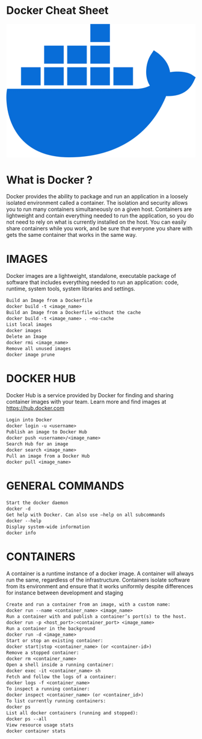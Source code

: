 # Docker Cheat Sheet

![image](https://github.com/ozergoker/docker-cheat-sheet/blob/main/docker.webp)


# What is Docker ?
Docker provides the ability to package and run an application in a loosely isolated environment called a container.
The isolation and security allows you to run many containers simultaneously on a given host. Containers are
lightweight and contain everything needed to run the application, so you do not need to rely on what is currently
installed on the host. You can easily share containers while you work, and be sure that everyone you share with gets
the same container that works in the same way.


# IMAGES
Docker images are a lightweight, standalone, executable package
of software that includes everything needed to run an application:
code, runtime, system tools, system libraries and settings.

```
Build an Image from a Dockerfile
docker build -t <image_name>
Build an Image from a Dockerfile without the cache
docker build -t <image_name> . –no-cache
List local images
docker images
Delete an Image
docker rmi <image_name>
Remove all unused images
docker image prune 
```


# DOCKER HUB
Docker Hub is a service provided by Docker for finding and sharing
container images with your team. Learn more and find images
at https://hub.docker.com

```
Login into Docker
docker login -u <username>
Publish an image to Docker Hub
docker push <username>/<image_name>
Search Hub for an image
docker search <image_name>
Pull an image from a Docker Hub
docker pull <image_name>
```

# GENERAL COMMANDS

```
Start the docker daemon
docker -d
Get help with Docker. Can also use –help on all subcommands
docker --help
Display system-wide information
docker info
```


# CONTAINERS
A container is a runtime instance of a docker image. A container
will always run the same, regardless of the infrastructure.
Containers isolate software from its environment and ensure
that it works uniformly despite differences for instance between
development and staging

```
Create and run a container from an image, with a custom name:
docker run --name <container_name> <image_name>
Run a container with and publish a container’s port(s) to the host.
docker run -p <host_port>:<container_port> <image_name>
Run a container in the background
docker run -d <image_name>
Start or stop an existing container:
docker start|stop <container_name> (or <container-id>)
Remove a stopped container:
docker rm <container_name>
Open a shell inside a running container:
docker exec -it <container_name> sh
Fetch and follow the logs of a container:
docker logs -f <container_name>
To inspect a running container:
docker inspect <container_name> (or <container_id>)
To list currently running containers:
docker ps
List all docker containers (running and stopped):
docker ps --all
View resource usage stats
docker container stats
```

